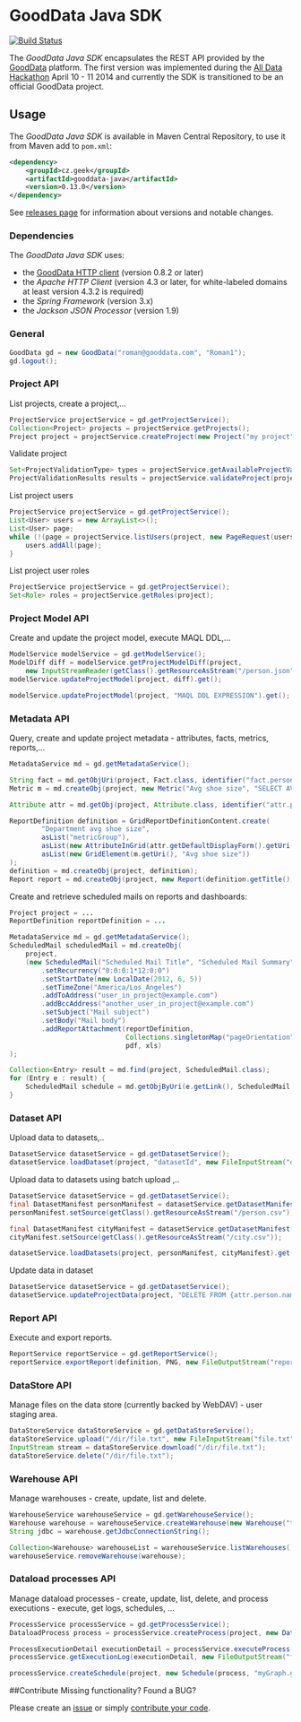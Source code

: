 # GoodData Java SDK

[![Build Status](https://travis-ci.org/martiner/gooddata-java.png?branch=master)](https://travis-ci.org/martiner/gooddata-java)

The *GoodData Java SDK* encapsulates the REST API provided by the [GoodData](http://www.gooddata.com) platform.
The first version was implemented during the [All Data Hackathon](http://hackathon.gooddata.com) April 10 - 11 2014
and currently the SDK is transitioned to be an official GoodData project.

## Usage

The *GoodData Java SDK* is available in Maven Central Repository, to use it from Maven add to `pom.xml`:

```xml
<dependency>
    <groupId>cz.geek</groupId>
    <artifactId>gooddata-java</artifactId>
    <version>0.13.0</version>
</dependency>
```

See [releases page](https://github.com/martiner/gooddata-java/releases) for information about versions and notable changes.

### Dependencies

The *GoodData Java SDK* uses:
* the [GoodData HTTP client](https://github.com/gooddata/gooddata-http-client) (version 0.8.2 or later)
* the *Apache HTTP Client* (version 4.3 or later, for white-labeled domains at least version 4.3.2 is required)
* the *Spring Framework* (version 3.x)
* the *Jackson JSON Processor* (version 1.9)

### General

```java
GoodData gd = new GoodData("roman@gooddata.com", "Roman1");
gd.logout();
```

### Project API

List projects, create a project,...
```java
ProjectService projectService = gd.getProjectService();
Collection<Project> projects = projectService.getProjects();
Project project = projectService.createProject(new Project("my project", "MyToken")).get();
```

Validate project
```java
Set<ProjectValidationType> types = projectService.getAvailableProjectValidationTypes(project);
ProjectValidationResults results = projectService.validateProject(project, types).get();
```

List project users
```java
ProjectService projectService = gd.getProjectService();
List<User> users = new ArrayList<>();
List<User> page;
while (!(page = projectService.listUsers(project, new PageRequest(users.size(), 100))).isEmpty()) {
    users.addAll(page);
}
```

List project user roles
```java
ProjectService projectService = gd.getProjectService();
Set<Role> roles = projectService.getRoles(project);
```

### Project Model API

Create and update the project model, execute MAQL DDL,...

```java
ModelService modelService = gd.getModelService();
ModelDiff diff = modelService.getProjectModelDiff(project,
    new InputStreamReader(getClass().getResourceAsStream("/person.json"))).get();
modelService.updateProjectModel(project, diff).get();

modelService.updateProjectModel(project, "MAQL DDL EXPRESSION").get();
```

### Metadata API

Query, create and update project metadata - attributes, facts, metrics, reports,...

```java
MetadataService md = gd.getMetadataService();

String fact = md.getObjUri(project, Fact.class, identifier("fact.person.shoesize"));
Metric m = md.createObj(project, new Metric("Avg shoe size", "SELECT AVG([" + fact + "])", "#,##0"));

Attribute attr = md.getObj(project, Attribute.class, identifier("attr.person.department"));

ReportDefinition definition = GridReportDefinitionContent.create(
        "Department avg shoe size",
        asList("metricGroup"),
        asList(new AttributeInGrid(attr.getDefaultDisplayForm().getUri())),
        asList(new GridElement(m.getUri(), "Avg shoe size"))
);
definition = md.createObj(project, definition);
Report report = md.createObj(project, new Report(definition.getTitle(), definition));
```

Create and retrieve scheduled mails on reports and dashboards:

```java
Project project = ...
ReportDefinition reportDefinition = ...

MetadataService md = gd.getMetadataService();
ScheduledMail scheduledMail = md.createObj(
    project,
    (new ScheduledMail("Scheduled Mail Title", "Scheduled Mail Summary"))
        .setRecurrency("0:0:0:1*12:0:0")
        .setStartDate(new LocalDate(2012, 6, 5))
        .setTimeZone("America/Los_Angeles")
        .addToAddress("user_in_project@example.com")
        .addBccAddress("another_user_in_project@example.com")
        .setSubject("Mail subject")
        .setBody("Mail body")
        .addReportAttachment(reportDefinition,
                             Collections.singletonMap("pageOrientation", "landscape"),
                             pdf, xls)
);

Collection<Entry> result = md.find(project, ScheduledMail.class);
for (Entry e : result) {
    ScheduledMail schedule = md.getObjByUri(e.getLink(), ScheduledMail.class);
}
```

### Dataset API

Upload data to datasets,..

```java
DatasetService datasetService = gd.getDatasetService();
datasetService.loadDataset(project, "datasetId", new FileInputStream("data.csv")).get();
```
Upload data to datasets using batch upload ,..

```java
DatasetService datasetService = gd.getDatasetService();
final DatasetManifest personManifest = datasetService.getDatasetManifest(project, "dataset.person");
personManifest.setSource(getClass().getResourceAsStream("/person.csv"));

final DatasetManifest cityManifest = datasetService.getDatasetManifest(project, "dataset.city");
cityManifest.setSource(getClass().getResourceAsStream("/city.csv"));

datasetService.loadDatasets(project, personManifest, cityManifest).get();
```

Update data in dataset
```java
DatasetService datasetService = gd.getDatasetService();
datasetService.updateProjectData(project, "DELETE FROM {attr.person.name} WHERE {label.person.name} = \"not exists\";");
```

### Report API

Execute and export reports.

```java
ReportService reportService = gd.getReportService();
reportService.exportReport(definition, PNG, new FileOutputStream("report.png")).get();
```

### DataStore API

Manage files on the data store (currently backed by WebDAV) - user staging area.

```java
DataStoreService dataStoreService = gd.getDataStoreService();
dataStoreService.upload("/dir/file.txt", new FileInputStream("file.txt"));
InputStream stream = dataStoreService.download("/dir/file.txt");
dataStoreService.delete("/dir/file.txt");
```

### Warehouse API
Manage warehouses - create, update, list and delete.
```java
WarehouseService warehouseService = gd.getWarehouseService();
Warehouse warehouse = warehouseService.createWarehouse(new Warehouse("title", "authToken", "description")).get();
String jdbc = warehouse.getJdbcConnectionString();

Collection<Warehouse> warehouseList = warehouseService.listWarehouses();
warehouseService.removeWarehouse(warehouse);
```

### Dataload processes API
Manage dataload processes - create, update, list, delete, and process executions - execute, get logs, schedules, ...
```java
ProcessService processService = gd.getProcessService();
DataloadProcess process = processService.createProcess(project, new DataloadProcess("name", "GRAPH"), new File("path/to/processdatadir"));

ProcessExecutionDetail executionDetail = processService.executeProcess(new ProcessExecution(process, "myGraph.grf")).get();
processService.getExecutionLog(executionDetail, new FileOutputStream("file/where/the/log/willbewritten"));

processService.createSchedule(project, new Schedule(process, "myGraph.grf", "0 0 * * *"));
```

##Contribute
Missing functionality? Found a BUG? 

Please create an [issue](https://github.com/martiner/gooddata-java/issues) or simply [contribute your code](CONTRIBUTING.md).
